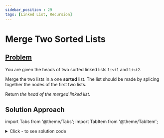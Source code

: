 ```yaml
---
sidebar_position : 29
tags: [Linked List, Recursion]
---
```


# Merge Two Sorted Lists

## [Problem](https://leetcode.com/problems/merge-two-sorted-lists/)

<p>You are given the heads of two sorted linked lists <code>list1</code> and <code>list2</code>.</p>

<p>Merge the two lists in a one <strong>sorted</strong> list. The list should be made by splicing together the nodes of the first two lists.</p>

<p>Return <em>the head of the merged linked list</em>.</p>

## Solution Approach


import Tabs from '@theme/Tabs';
import TabItem from '@theme/TabItem';

<details><summary>Click - to see solution code</summary>

<Tabs>
<TabItem value="cpp" label="C++">

```cpp
class Solution {
   public:
    ListNode* mergeTwoLists(ListNode* list1, ListNode* list2) {
        if (list1 == NULL) return list2;
        if (list2 == NULL) return list1;

        if (list1->val > list2->val) swap(list1, list2);
        ListNode* head;
        head = (ListNode*)malloc(sizeof(ListNode*));
        head = list1;

        while (list1->next != NULL && list2 != NULL) {
            if (list1->next->val <= list2->val) {
                list1 = list1->next;
                continue;
            }
            ListNode* temp;
            temp = (ListNode*)malloc(sizeof(ListNode*));
            temp = list2;
            list2 = list2->next;
            temp->next = list1->next;
            list1->next = temp;
            list1 = list1->next;
        }
        if (list2 != NULL) {
            list1->next = list2;
        }
        return head;
    }
};

```
</TabItem>
</Tabs>

</details>
